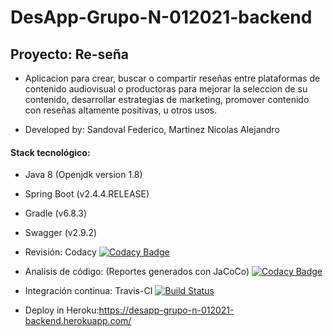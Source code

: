 # DesApp-Grupo-N-012021-backend

## Proyecto: Re-seña

* Aplicacion para crear, buscar o compartir reseñas entre plataformas de contenido audiovisual o productoras para mejorar la seleccion de su contenido, desarrollar estrategias de marketing, promover contenido con reseñas altamente positivas, u otros usos. 

* Developed by: Sandoval Federico, Martinez Nicolas Alejandro


#### Stack tecnológico:

* Java 8 (Openjdk version 1.8)

* Spring Boot (v2.4.4.RELEASE)

* Gradle  (v6.8.3)

* Swagger (v2.9.2) 

* Revisión: Codacy  [![Codacy Badge](https://app.codacy.com/project/badge/Grade/5e5da223760d4e018b74dbde7a7e08db)](https://www.codacy.com/gh/nicolasmartinez0510/DesApp-Grupo-N-012021-backend/dashboard?utm_source=github.com&amp;utm_medium=referral&amp;utm_content=nicolasmartinez0510/DesApp-Grupo-N-012021-backend&amp;utm_campaign=Badge_Grade)

* Analisis de código: (Reportes generados con JaCoCo) [![Codacy Badge](https://app.codacy.com/project/badge/Coverage/5e5da223760d4e018b74dbde7a7e08db)](https://www.codacy.com/gh/nicolasmartinez0510/DesApp-Grupo-N-012021-backend/dashboard?utm_source=github.com&utm_medium=referral&utm_content=nicolasmartinez0510/DesApp-Grupo-N-012021-backend&utm_campaign=Badge_Coverage)


* Integración continua: Travis-CI [![Build Status](https://travis-ci.com/nicolasmartinez0510/DesApp-Grupo-N-012021-backend.svg?branch=main)](https://travis-ci.com/nicolasmartinez0510/DesApp-Grupo-N-012021-backend)

* Deploy in Heroku:https://desapp-grupo-n-012021-backend.herokuapp.com/

